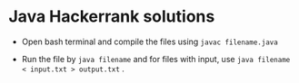 # Java Hackerrank solutions

- Open bash terminal and compile the files using `javac filename.java`

- Run the file by `java filename` and for files with input, use `java filename < input.txt > output.txt` .